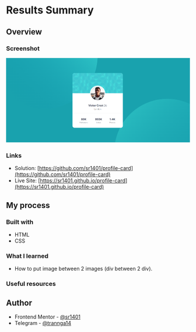 # Results Summary

## Overview

### Screenshot

![image product desktop](/design/design_desktop.png)
### Links

- Solution: [https://github.com/sr1401/profile-card](https://github.com/sr1401/profile-card)
- Live Site: [https://sr1401.github.io/profile-card](https://sr1401.github.io/profile-card)

## My process

### Built with

- HTML
- CSS

### What I learned
- How to put image between 2 images (div between 2 div).

### Useful resources

## Author

- Frontend Mentor - [@sr1401](https://www.frontendmentor.io/profile/sr1401)
- Telegram - [@trannga14](https://web.telegram.org/k/#@trannga14)
